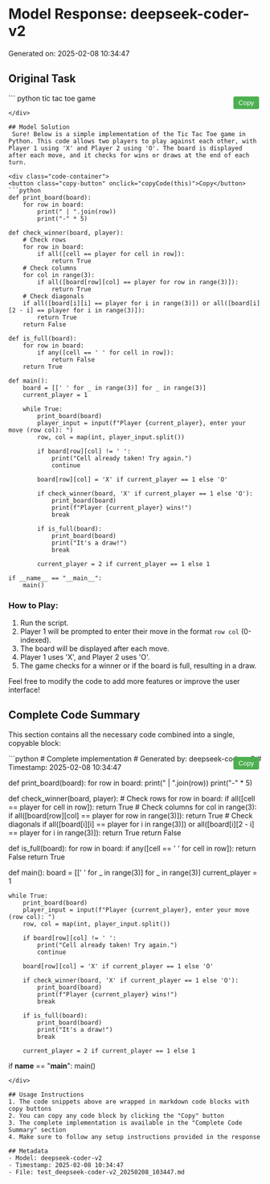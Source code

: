 # Model Response: deepseek-coder-v2
Generated on: 2025-02-08 10:34:47


<style>
.copy-button {
    position: absolute;
    top: 5px;
    right: 5px;
    padding: 5px 10px;
    background-color: #4CAF50;
    color: white;
    border: none;
    border-radius: 3px;
    cursor: pointer;
    z-index: 1;
}
.code-container {
    position: relative;
    margin: 10px 0;
}
.copy-button:hover {
    background-color: #45a049;
}
.copy-button:active {
    background-color: #3d8b40;
}
</style>

<script>
function copyCode(buttonElement) {
    const codeBlock = buttonElement.parentElement.querySelector('code');
    const range = document.createRange();
    range.selectNode(codeBlock);
    window.getSelection().removeAllRanges();
    window.getSelection().addRange(range);
    try {
        document.execCommand('copy');
        buttonElement.textContent = 'Copied!';
        setTimeout(() => {
            buttonElement.textContent = 'Copy';
        }, 2000);
    } catch(e) {
        console.error('Failed to copy text:', e);
        buttonElement.textContent = 'Failed to copy';
    }
    window.getSelection().removeAllRanges();
}
</script>


## Original Task
<div class="code-container">
<button class="copy-button" onclick="copyCode(this)">Copy</button>
```
python tic tac toe game

```
</div>

## Model Solution
 Sure! Below is a simple implementation of the Tic Tac Toe game in Python. This code allows two players to play against each other, with Player 1 using 'X' and Player 2 using 'O'. The board is displayed after each move, and it checks for wins or draws at the end of each turn.

<div class="code-container">
<button class="copy-button" onclick="copyCode(this)">Copy</button>
```python
def print_board(board):
    for row in board:
        print(" | ".join(row))
        print("-" * 5)

def check_winner(board, player):
    # Check rows
    for row in board:
        if all([cell == player for cell in row]):
            return True
    # Check columns
    for col in range(3):
        if all([board[row][col] == player for row in range(3)]):
            return True
    # Check diagonals
    if all([board[i][i] == player for i in range(3)]) or all([board[i][2 - i] == player for i in range(3)]):
        return True
    return False

def is_full(board):
    for row in board:
        if any([cell == ' ' for cell in row]):
            return False
    return True

def main():
    board = [[' ' for _ in range(3)] for _ in range(3)]
    current_player = 1
    
    while True:
        print_board(board)
        player_input = input(f"Player {current_player}, enter your move (row col): ")
        row, col = map(int, player_input.split())
        
        if board[row][col] != ' ':
            print("Cell already taken! Try again.")
            continue
        
        board[row][col] = 'X' if current_player == 1 else 'O'
        
        if check_winner(board, 'X' if current_player == 1 else 'O'):
            print_board(board)
            print(f"Player {current_player} wins!")
            break
        
        if is_full(board):
            print_board(board)
            print("It's a draw!")
            break
        
        current_player = 2 if current_player == 1 else 1

if __name__ == "__main__":
    main()
```
</div>

### How to Play:
1. Run the script.
2. Player 1 will be prompted to enter their move in the format `row col` (0-indexed).
3. The board will be displayed after each move.
4. Player 1 uses 'X', and Player 2 uses 'O'.
5. The game checks for a winner or if the board is full, resulting in a draw.

Feel free to modify the code to add more features or improve the user interface!

## Complete Code Summary
This section contains all the necessary code combined into a single, copyable block:

<div class="code-container">
<button class="copy-button" onclick="copyCode(this)">Copy</button>
```python
# Complete implementation
# Generated by: deepseek-coder-v2
# Timestamp: 2025-02-08 10:34:47

def print_board(board):
    for row in board:
        print(" | ".join(row))
        print("-" * 5)

def check_winner(board, player):
    # Check rows
    for row in board:
        if all([cell == player for cell in row]):
            return True
    # Check columns
    for col in range(3):
        if all([board[row][col] == player for row in range(3)]):
            return True
    # Check diagonals
    if all([board[i][i] == player for i in range(3)]) or all([board[i][2 - i] == player for i in range(3)]):
        return True
    return False

def is_full(board):
    for row in board:
        if any([cell == ' ' for cell in row]):
            return False
    return True

def main():
    board = [[' ' for _ in range(3)] for _ in range(3)]
    current_player = 1
    
    while True:
        print_board(board)
        player_input = input(f"Player {current_player}, enter your move (row col): ")
        row, col = map(int, player_input.split())
        
        if board[row][col] != ' ':
            print("Cell already taken! Try again.")
            continue
        
        board[row][col] = 'X' if current_player == 1 else 'O'
        
        if check_winner(board, 'X' if current_player == 1 else 'O'):
            print_board(board)
            print(f"Player {current_player} wins!")
            break
        
        if is_full(board):
            print_board(board)
            print("It's a draw!")
            break
        
        current_player = 2 if current_player == 1 else 1

if __name__ == "__main__":
    main()

```
</div>

## Usage Instructions
1. The code snippets above are wrapped in markdown code blocks with copy buttons
2. You can copy any code block by clicking the "Copy" button
3. The complete implementation is available in the "Complete Code Summary" section
4. Make sure to follow any setup instructions provided in the response

## Metadata
- Model: deepseek-coder-v2
- Timestamp: 2025-02-08 10:34:47
- File: test_deepseek-coder-v2_20250208_103447.md
